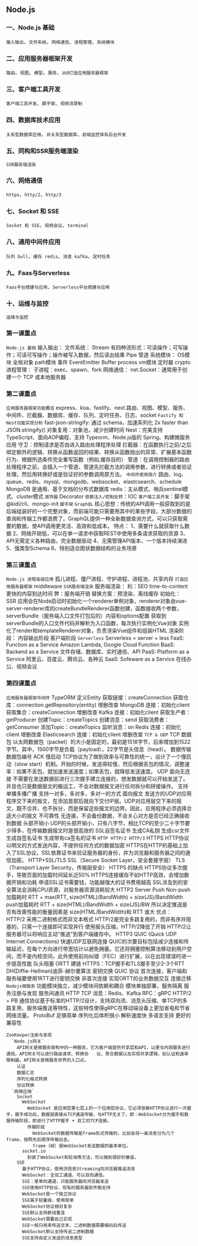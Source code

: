 ## Node.js

### 一、Node.js 基础
`输入输出`、`文件系统`、`网络通信`、`进程管理`、`系统模块`

### 二、应用服务器框架开发
`路由`、`视图`、`模型`、`服务`、`从0打造应用服务器框架`

### 三、客户端工具开发
`客户端工具开发`、`脚手架`、`视频流录制`

### 四、数据库技术应用
`关系型数据库应用`、`非关系型数据库`、`前端监控体系后台开发`

### 五、同构和SSR服务端渲染
`SSR服务端渲染`

### 六、网络通信
`https`、`http/2`、`http/3`

### 七、Socket 和 SSE
`Socket 和 SSE`、`视频会议`、`terminal`

### 八、通用中间件应用
`队列 bull`、`缓存 redis`、`消息 kafka`、`定时任务`

### 九、Faas与Serverless
`Faas平台搭建与应用`、`Serverless平台搭建与应用`

### 十、运维与监控
`运维与监控`

### 第一课重点
`Node.js 基础`
  输入输出：
  文件系统：
    Stream 有四种流形式：可读操作；可写操作；可读可写操作；操作被写入数据，然后读出结果
    Pipe 管道
  系统模块：
    OS模块
    全局对象
    path模块
    事件 EventEmitter
    Buffer
    process
    vm模块
    定时器
    crypto
  进程管理：
    子进程：exec、spawn、fork
  网络通信：
    net.Socket：通常用于创建一个 TCP 或本地服务器

### 第二课重点
  `应用服务器框架功能概览`
    express、koa、fastify、next
    路由、视图、模型、服务、中间件、拦截器、数据库、缓存、队列、定时任务、日志、socket
  `Fastify 和 Nest功能实现分析`
    fast-json-stringify: 通过 schema，加速系列化 2x faster than JSON.stringify()
    对象复用：对象池，减少创建时间
    Nest：完美支持 TypeScript、面向AOP编程、支持 Typeorm、Node.js版的 Spring、构建微服务应用
    守卫：控制请求是否由进入路由处理程序处理
    拦截器：在函数执行之前/之后绑定额外的逻辑、转换从函数返回的结果、转换从函数抛出的异常、扩展基本函数行为、根据所选条件完全重写函数（例如,缓存目的）
    管道：在调用控制器的路由处理程序之前，会插入一个管道，管道先拦截方法的调用参数，进行转换或者验证处理，然后用转换好或是验证好的参数调用原方法。
  `中间件使用简介`
    路由、log、queue、redis、mysql、mongodb、websocket、elastcsearch、schedule
    MongoDB 是通用、基于文档的分布式数据库
    redis：主从模式、哨兵sentinel模式、cluster模式
  `装饰器`
    Decorator
  `依赖注入/控制反转`：IOC
  `客户端工具开发`：脚手架@kidi/cli、mongo-init
  `脚手架`
  `GraphQL`
    核心思想：传统的API调用一般获取到的是后端组装好的一个完整对象，而前端可能只需要用其中的某些字段，大部分数据的查询和传输工作都浪费了。GraphQL提供一种全新数据查询方式，可以只获取需要的数据，使API调用更灵活、高效和低成本。
    特点：
      1、需要什么就获取什么数据
      2、网络开销低，可以在单一请求中获取REST中使用多条请求获取的资源
      3、API无需定义各种路由，完全数据驱动
      4、无需管理API版本，一个版本持续演进
      5、强类型Schema
      6、特别适合图状数据结构的业务场景

### 第三课重点
  `Node.js 进程高级应用`
    孤儿进程、僵尸进程、守护进程、进程池、共享内存
  `打造应用服务器框架`
    middleware
  `SSR服务端渲染`
    服务端渲染：
      利：SEO time-to-content 更快的内容到达时间
      弊：服务端开销
      替换方案：预渲染、离线缓存
    初始化：
      SSR 应用会在Node启动时初始化一个renderer单例对象，renderer对象由vue-server-renderer库的createBundleRenderer函数创建，函数接收两个参数，serverBundle（服务端入口文件打包后的）内容和options配置
      获取到serverBundle的入口文件代码并解析为入口函数，每次执行实例化Vue对象
      实例化了render和templateRenderer对象，负责渲染Vue组件和组装HTML
    渲染阶段：
    内容输出阶段
    客户端阶段
  `Serverless`
    Serverless = server + less
    FaaS: Function as a Service Amazon Lambda, Google Cloud Function
    BaaS: Backend as a Service  文件存储、数据库、实时通信、API
    PaaS: Platform as a Service 阿里云、百度云、腾讯云、各种云
    SaaS: Sofeware as a Service 在线办公、视频会议
  
### 第四课重点
  `应用服务器框架中间件`
    TypeORM
      定义Entity
      获取链接：createConnection
      获取仓库：connection.getRepository(entity)
      增删改查
    MongoDB
      连接：初始化client
      获取集合：createConnection
      增删改查
    Kafka
      连接：初始化client
      获取生产者：getProducer
      创建Topic：createTopics
      创建消息：send
      获取消费者：getConsumer
      添加Topic：createTopics
      监听消息：on
    Redis
      连接：初始化client
      增删改查
    Elasticsearch
      连接：初始化client
      增删改查
  `TCP & UDP`
    TCP
      数据包
        以太网数据包（packet）的大小是固定的，最初是1518字节，后来增加到1522字节。其中，1500字节是负载（payload），22字节是头信息（head）。
      数据传输
        数据包编号
        ACK
        慢启动
        TCP协议为了做到效率与可靠性的统一，设计了一个慢启动（slow start）机制。开始的时候，发送得较慢，然后根据丢包的情况，调整速率：如果不丢包，就加速发送速度；如果丢包，就降低发送速度。
    UDP
      面向无连接
        不需要在发送数据前进行三次握手建立连接的，想发数据就可以开始发送了。并且也只是数据报文的搬运工，不会对数据报文进行任何拆分和拼接操作。
      支持单播多播广播
        支持一对多，多对多，多对一的方式
      面向报文
        发送方的UDP对应用程序交下来的报文，在添加首部后就向下交付IP层。UDP对应用层交下来的报文，既不合并，也不拆分，而是保留这些报文的边界。因此，应用程序必须选择合适大小的报文
      不可靠性
        无连接，不会备份数据，不会关心对方是否已经正确接收到数据
      头部开销小
        UDP的头部开销小，只有八字节，相比TCP的至少二十字节要少得多，在传输数据报文时是很高效的
    SSL自签名证书
      生成CA私钥
      生成csr文件
      生成自签名证书
      生成带有ca签名的证书
  `HTTP HTTP/2 HTTP/3`
    HTTPS
      HTTP协议以明文的方式发送内容，不提供任何方式的数据加密
      HTTPS在HTTP的基础上加入了SSL协议，SSL依靠证书来验证服务器的身份，并为浏览器和服务器之间的通信加密。
      HTTP+SSL/TLS
      SSL（Secure Socket Layer，安全套接字层）
      TLS（Transport Layer Security，传输层安全）
      HTTPS 的缺点
        HTTPS协议多次握手，导致页面的加载时间延长近50%
        HTTPS连接缓存不如HTTP高效，会增加数据开销和功耗
        申请SSL证书需要钱，功能越强大的证书费用越高
        SSL涉及到的安全算法会消耗CPU资源，对服务器资源消耗较大
    HTTP2
      Server Push
        Non-push加载耗时
        RTT + max(RTT, size(HTML)/BandWidth) + size(JS)/BandWidth
        push加载耗时
        RTT + size(HTML)/BandWidth + size(JS)/BW
        所以决定推送是否有改善性能的衡量因素是 size(HTML/BandWidth)和 RTT 谁大
      优点：
        HTTP/2 采用二进制格式而非文本格式
        HTTP/2是完全多路复用的，而非有序并阻塞的，只需一个连接即可实现并行
        使用报头压缩，HTTP/2降低了开销
        HTTP/2让服务器可以将响应主动"推送"到客户端缓存中。
    HTTP3
      QUIC (Quick UDP Internet Connections) 快速UDP互联网连接
      QUIC的次要目标包括减少连接和传输延迟，在每个方向进行带宽估计以避免拥塞。它还将拥塞控制算法移动到用户空间，而不是内核空间，此外使用前向纠错（FEC）进行扩展，以在出现错误时进一步提高性能
      队头阻塞
      ORTT 建链
        HTTPS：TCP握手和TLS握手至少2-3个RTT
        DH(Diffie-Hellman)迪菲-赫尔曼算法 密钥交换
      QUIC 协议
        首次连接，客户端和服务端要使用1RTT进行密钥交换
      非首次连接
        实现ORTT的业务数据交互
      连接迁移
  `Nodejs微服务`
    功能模块独立，减少模块间依赖和耦合
    模块单独部署，服务隔离
    服务注册与发现
    服务间通讯
      HTTP
      TCP
      消息：Redis、Kafka
      RPC：gRPC
        HTTP/2 + PB
        通信协议基于标准的HTTP/2设计，支持双向流、消息头压缩、单TCP的多路复用、服务端推送等特性，这些特性使得gRPC在移动端设备上更加省电和节省网络流量。
      ProtoBuf
        足够简单
        序列化后体积很小
        解析速度快
        多语言支持
        更好的兼容性

    ZooKeeper注册与发现
      `Node.js网关`
        API网关是微服务架构中的一种服务，它为客户端提供共享层和API，以便与内部服务进行通信。API网关可以进行路由请求、转换协   议、聚合数据以及实现共享逻辑，如认证和速率限制器。API网关是微服务世界的入口点。
        认证
        数据汇总
        序列化格式转换
        协议转换
      `网络应用`
        Socket
          WebSocket
            WebSocket 是应用层第七层上的一个应用层协议，它必须依赖HTTP协议进行一次握手，握手成功后，数据就直接从TCP通道传输，与HTTP无关了。即：WebSocket分为握手和数据传输阶段，即进行了HTTP握手 + 双工的TCP连接。
            传输阶段
              WebSocket的数据传输是frame形式传输的，比如会将一条消息分为几个frame，按照先后顺序传输出去。
              frame（帧）是WebSocket发送数据的基本单位。
          socket.io
            封装了WebSocket和轮询等方法，可以做到很好的兼容。
        SSE
          基于HTTP协议，使用流信息Streaming向浏览器推送消息
          WebSocket：全双工通道，可以双向通信。
          SSE：是单向通道，只能服务器向浏览器发送
          SSE使用HTTP协议，现有的服务器软件都支持
          WebSocket是一个独立协议
          SSE属于轻量级，使用简单
          WebSocket协议相对复杂
          SSE默认支持断线重连
          WebSocket需要自己实现
          SSE一般只用来传送文本，二进制数据需要编码后传送
          WebSocket默认支持传送二进制数据
          SSE支持自定义发送的消息类型